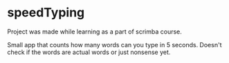 # speedTyping

Project was made while learning as a part of scrimba course.

Small app that counts how many words can you type in 5 seconds. Doesn't check if the words are actual words or just nonsense yet.
